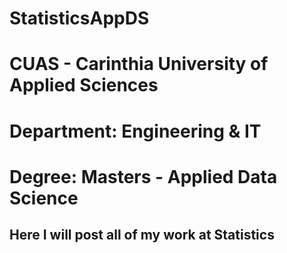 # StatisticsAppDS

# CUAS - Carinthia University of Applied Sciences
# Department: Engineering & IT
# Degree: Masters - Applied Data Science

## Here I will post all of my work at Statistics
